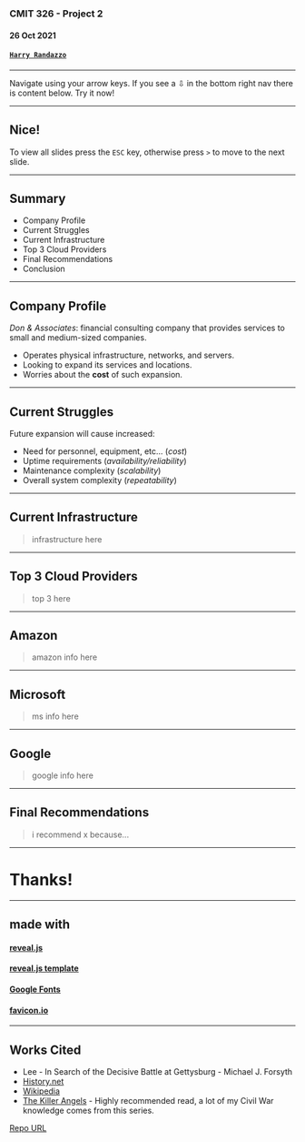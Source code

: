 ### CMIT 326 - Project 2

#### 26 Oct 2021

#### [`Harry Randazzo`](https://razzle.cloud)

-----

Navigate using your arrow keys. If you see a &#8681; in the bottom right nav there is content below. Try it now!

---

## Nice!

To view all slides press the `ESC` key, otherwise press `>` to move to the next slide.

-----

## Summary

- Company Profile
- Current Struggles
- Current Infrastructure
- Top 3 Cloud Providers
- Final Recommendations
- Conclusion

-----

## Company Profile

_Don & Associates_: financial consulting company that provides services to small and medium-sized companies. 

- Operates physical infrastructure, networks, and servers.
- Looking to expand its services and locations.
- Worries about the __cost__ of such expansion.

-----

## Current Struggles

Future expansion will cause increased:

- Need for personnel, equipment, etc... (_cost_)
- Uptime requirements (_availability/reliability_)
- Maintenance complexity (_scalability_)
- Overall system complexity (_repeatability_)

-----

## Current Infrastructure

> infrastructure here

-----

## Top 3 Cloud Providers

> top 3 here

---

## Amazon

> amazon info here

---

## Microsoft

> ms info here

---

## Google

> google info here

-----

## Final Recommendations

> i recommend x because...

-----

# Thanks!

-----

## made with

#### [reveal.js](https://github.com/hakimel/reveal.js)

#### [reveal.js template](https://github.com/pacharanero/create-new-revealjs-template)

#### [Google Fonts](https://fonts.google.com/)

#### [favicon.io](https://favicon.io/)

-----

## Works Cited

- Lee - In Search of the Decisive Battle at Gettysburg - Michael J. Forsyth
- [History.net](https://www.historynet.com/picketts-charge-gettysburg)
- [Wikipedia](https://en.wikipedia.org/wiki/Battle_of_Gettysburg)
- [The Killer Angels](https://en.wikipedia.org/wiki/The_Killer_Angels) - Highly recommended read, a lot of my Civil War knowledge comes from this series.

[Repo URL](https://github.com/Noxsios/gettysburg)